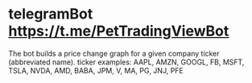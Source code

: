 # telegramBot https://t.me/PetTradingViewBot

The bot builds a price change graph for a given company ticker (abbreviated name).
ticker examples: AAPL, AMZN, GOOGL, FB, MSFT, TSLA, NVDA, AMD, BABA, JPM, V, MA, PG, JNJ, PFE
